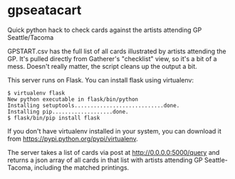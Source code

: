 # gpseatacart
Quick python hack to check cards against the artists attending GP Seattle/Tacoma

GPSTART.csv has the full list of all cards illustrated by artists attending the GP. It's pulled directly from Gatherer's "checklist" view, so it's a bit of a mess. Doesn't really matter, the script cleans up the output a bit.

This server runs on Flask. You can install flask using virtualenv:

```
$ virtualenv flask
New python executable in flask/bin/python
Installing setuptools............................done.
Installing pip...................done.
$ flask/bin/pip install flask
```

If you don't have virtualenv installed in your system, you can download it from https://pypi.python.org/pypi/virtualenv.

The server takes a list of cards via post at http://0.0.0.0:5000/query and returns a json array of all cards in that list with artists attending GP Seattle-Tacoma, including the matched printings. 
